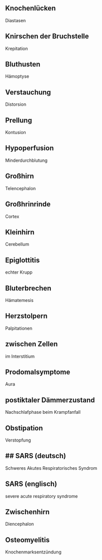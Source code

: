 ## Knochenlücken
Diastasen

## Knirschen der Bruchstelle
Krepitation

## Bluthusten
Hämoptyse

## Verstauchung
Distorsion

## Prellung
Kontusion

## Hypoperfusion
Minderdurchblutung

## Großhirn
Telencephalon

## Großhrinrinde
Cortex

## Kleinhirn
Cerebellum

## Epiglottitis
echter Krupp

## Bluterbrechen
Hämatemesis

## Herzstolpern
Palpitationen

## zwischen Zellen
im Interstitium

## Prodomalsymptome
Aura

## postiktaler Dämmerzustand
Nachschlafphase beim Krampfanfall

## Obstipation
Verstopfung

## ## SARS (deutsch)
Schweres Akutes Respiratorisches Syndrom

## SARS (englisch)
severe acute respiratory syndrome

## Zwischenhirn
Diencephalon

## Osteomyelitis
Knochenmarksentzündung
